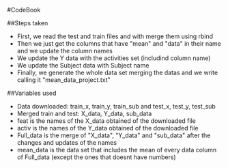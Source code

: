 #CodeBook

##Steps taken

* First, we read the test and train files and with merge them using rbind
* Then we just get the columns that have "mean" and "data" in their name and we update the column names
* We update the Y data with the activities set (includind column name)
* We update the Subject data with Subject name
* Finally, we generate the whole data set merging the datas and we write calling it "mean_data_project.txt"

##Variables used

* Data downloaded: train_x, train_y, train_sub and test_x, test_y, test_sub
* Merged train and test: X_data, Y_data, sub_data
* feat is the names of the X_data obtained of the downloaded file
* activ is the names of the Y_data obtained of the downloaded file
* Full_data is the merge of "X_data", "Y_data" and "sub_data" after the changes and updates of the names
* mean_data is the data set that includes the mean of every data column of Full_data (except the ones that doesnt have numbers)
